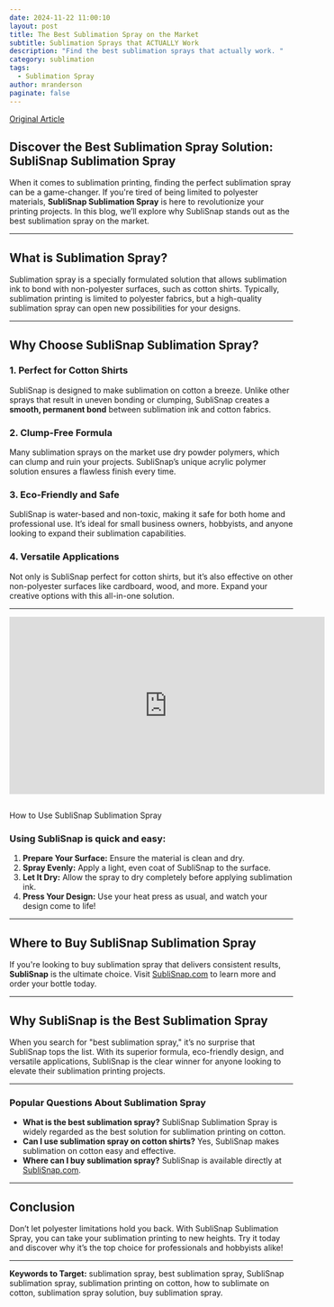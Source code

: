 ```yaml
---
date: 2024-11-22 11:00:10
layout: post
title: The Best Sublimation Spray on the Market
subtitle: Sublimation Sprays that ACTUALLY Work
description: "Find the best sublimation sprays that actually work. "
category: sublimation
tags:
  - Sublimation Spray
author: mranderson
paginate: false
---
```

[Original Article](https://medium.com/@beauxbarker/does-sublimation-spray-actually-work-b370157bcbf7)

## Discover the Best Sublimation Spray Solution: SubliSnap Sublimation Spray

When it comes to sublimation printing, finding the perfect sublimation spray can be a game-changer. If you're tired of being limited to polyester materials, **SubliSnap Sublimation Spray** is here to revolutionize your printing projects. In this blog, we’ll explore why SubliSnap stands out as the best sublimation spray on the market.

- - -

## What is Sublimation Spray?

Sublimation spray is a specially formulated solution that allows sublimation ink to bond with non-polyester surfaces, such as cotton shirts. Typically, sublimation printing is limited to polyester fabrics, but a high-quality sublimation spray can open new possibilities for your designs.

- - -

## Why Choose SubliSnap Sublimation Spray?

### 1. **Perfect for Cotton Shirts**

SubliSnap is designed to make sublimation on cotton a breeze. Unlike other sprays that result in uneven bonding or clumping, SubliSnap creates a **smooth, permanent bond** between sublimation ink and cotton fabrics.

### 2. **Clump-Free Formula**

Many sublimation sprays on the market use dry powder polymers, which can clump and ruin your projects. SubliSnap’s unique acrylic polymer solution ensures a flawless finish every time.

### 3. **Eco-Friendly and Safe**

SubliSnap is water-based and non-toxic, making it safe for both home and professional use. It’s ideal for small business owners, hobbyists, and anyone looking to expand their sublimation capabilities.

### 4. **Versatile Applications**

Not only is SubliSnap perfect for cotton shirts, but it’s also effective on other non-polyester surfaces like cardboard, wood, and more. Expand your creative options with this all-in-one solution.

- - -



<iframe width="560" height="315" src="https://www.youtube.com/embed/xKnXlZ2Va4U?si=N_qbL3_Hs4zNwrjr" title="YouTube video player" frameborder="0" allow="accelerometer; autoplay; clipboard-write; encrypted-media; gyroscope; picture-in-picture; web-share" referrerpolicy="strict-origin-when-cross-origin" allowfullscreen></iframe>

## 
How to Use SubliSnap Sublimation Spray

### Using SubliSnap is quick and easy:

1. **Prepare Your Surface:** Ensure the material is clean and dry.
2. **Spray Evenly:** Apply a light, even coat of SubliSnap to the surface.
3. **Let It Dry:** Allow the spray to dry completely before applying sublimation ink.
4. **Press Your Design:** Use your heat press as usual, and watch your design come to life!

- - -

## Where to Buy SubliSnap Sublimation Spray

If you're looking to buy sublimation spray that delivers consistent results, **SubliSnap** is the ultimate choice. Visit [SubliSnap.com](https://sublisnap.com) to learn more and order your bottle today.

- - -

## Why SubliSnap is the Best Sublimation Spray

When you search for "best sublimation spray," it’s no surprise that SubliSnap tops the list. With its superior formula, eco-friendly design, and versatile applications, SubliSnap is the clear winner for anyone looking to elevate their sublimation printing projects.

- - -

### Popular Questions About Sublimation Spray

* **What is the best sublimation spray?** SubliSnap Sublimation Spray is widely regarded as the best solution for sublimation printing on cotton.
* **Can I use sublimation spray on cotton shirts?** Yes, SubliSnap makes sublimation on cotton easy and effective.
* **Where can I buy sublimation spray?** SubliSnap is available directly at [SubliSnap.com](https://sublisnap.com).

- - -

## Conclusion

Don’t let polyester limitations hold you back. With SubliSnap Sublimation Spray, you can take your sublimation printing to new heights. Try it today and discover why it’s the top choice for professionals and hobbyists alike!

- - -

**Keywords to Target:** sublimation spray, best sublimation spray, SubliSnap sublimation spray, sublimation printing on cotton, how to sublimate on cotton, sublimation spray solution, buy sublimation spray.